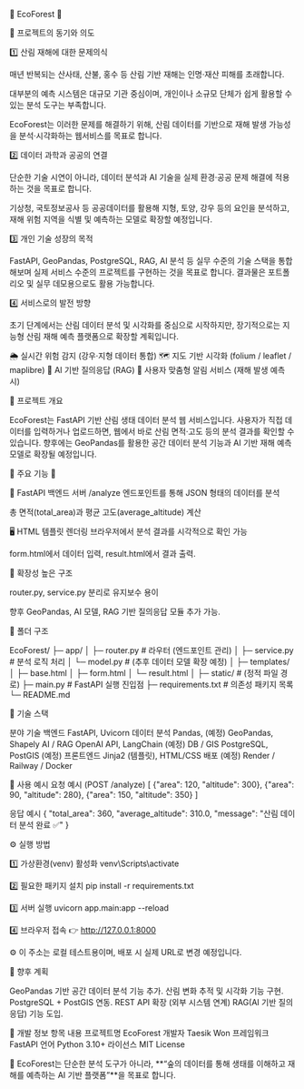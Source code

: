 🌲 EcoForest 🌲

🌿 프로젝트의 동기와 의도

1️⃣ 산림 재해에 대한 문제의식

매년 반복되는 산사태, 산불, 홍수 등 산림 기반 재해는 인명·재산 피해를 초래합니다.

대부분의 예측 시스템은 대규모 기관 중심이며,
개인이나 소규모 단체가 쉽게 활용할 수 있는 분석 도구는 부족합니다.

EcoForest는 이러한 문제를 해결하기 위해,
산림 데이터를 기반으로 재해 발생 가능성을 분석·시각화하는 웹서비스를 목표로 합니다.


2️⃣ 데이터 과학과 공공의 연결

단순한 기술 시연이 아니라,
데이터 분석과 AI 기술을 실제 환경·공공 문제 해결에 적용하는 것을 목표로 합니다.

기상청, 국토정보공사 등 공공데이터를 활용해
지형, 토양, 강우 등의 요인을 분석하고,
재해 위험 지역을 식별 및 예측하는 모델로 확장할 예정입니다.


3️⃣ 개인 기술 성장의 목적

FastAPI, GeoPandas, PostgreSQL, 
RAG, AI 분석 등
실무 수준의 기술 스택을 통합해보며
실제 서비스 수준의 프로젝트를 구현하는 것을 목표로 합니다.
결과물은 포트폴리오 및 실무 데모용으로도 활용 가능합니다.


4️⃣ 서비스로의 발전 방향

초기 단계에서는 산림 데이터 분석 및 시각화를 중심으로 시작하지만,
장기적으로는 지능형 산림 재해 예측 플랫폼으로 확장할 계획입니다.

🌦️ 실시간 위험 감지 (강우·지형 데이터 통합)
🗺️ 지도 기반 시각화 (folium / leaflet / maplibre)
🤖 AI 기반 질의응답 (RAG)
🔔 사용자 맞춤형 알림 서비스 (재해 발생 예측 시)


📘 프로젝트 개요

EcoForest는 FastAPI 기반 산림 생태 데이터 분석 웹 서비스입니다.
사용자가 직접 데이터를 입력하거나 업로드하면,
웹에서 바로 산림 면적·고도 등의 분석 결과를 확인할 수 있습니다.
향후에는 GeoPandas를 활용한 공간 데이터 분석 기능과
AI 기반 재해 예측 모델로 확장될 예정입니다.


🚀 주요 기능 🚀

🧠 FastAPI 백엔드 서버
/analyze 엔드포인트를 통해 JSON 형태의 데이터를 분석

총 면적(total_area)과 평균 고도(average_altitude) 계산


🖥️ HTML 템플릿 렌더링
브라우저에서 분석 결과를 시각적으로 확인 가능

form.html에서 데이터 입력, result.html에서 결과 출력.


🧩 확장성 높은 구조

router.py, service.py 분리로 유지보수 용이

향후 GeoPandas, AI 모델, RAG 기반 질의응답 모듈 추가 가능.


📂 폴더 구조

EcoForest/
├─ app/
│   ├─ router.py        # 라우터 (엔드포인트 관리)
│   ├─ service.py       # 분석 로직 처리
│   └─ model.py         # (추후 데이터 모델 확장 예정)
│
├─ templates/
│   ├─ base.html
│   ├─ form.html
│   └─ result.html
│
├─ static/              # (정적 파일 경로)
├─ main.py              # FastAPI 실행 진입점
├─ requirements.txt     # 의존성 패키지 목록
└─ README.md


🧰 기술 스택

분야	기술
백엔드	FastAPI, Uvicorn
데이터 분석	Pandas, (예정) GeoPandas, Shapely
AI / RAG	OpenAI API, LangChain (예정)
DB / GIS	PostgreSQL, PostGIS (예정)
프론트엔드	Jinja2 (템플릿), HTML/CSS
배포	(예정) Render / Railway / Docker


🧪 사용 예시
요청 예시 (POST /analyze)
[
  {"area": 120, "altitude": 300},
  {"area": 90, "altitude": 280},
  {"area": 150, "altitude": 350}
]

응답 예시
{
  "total_area": 360,
  "average_altitude": 310.0,
  "message": "산림 데이터 분석 완료 ✅"
}


⚙️ 실행 방법

1️⃣ 가상환경(venv) 활성화
venv\Scripts\activate


2️⃣ 필요한 패키지 설치
pip install -r requirements.txt


3️⃣ 서버 실행
uvicorn app.main:app --reload


4️⃣ 브라우저 접속
👉 http://127.0.0.1:8000


⚙️ 이 주소는 로컬 테스트용이며, 배포 시 실제 URL로 변경 예정입니다.


🌲 향후 계획

GeoPandas 기반 공간 데이터 분석 기능 추가.
산림 변화 추적 및 시각화 기능 구현.
PostgreSQL + PostGIS 연동.
REST API 확장 (외부 시스템 연계)
RAG(AI 기반 질의응답) 기능 도입.


🧠 개발 정보
항목	내용
프로젝트명	EcoForest
개발자	Taesik Won
프레임워크	FastAPI
언어	Python 3.10+
라이선스	MIT License


📘 EcoForest는 단순한 분석 도구가 아니라,
**“숲의 데이터를 통해 생태를 이해하고 재해를 예측하는 AI 기반 플랫폼”**을 목표로 합니다.
